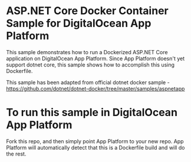 # ASP.NET Core Docker Container Sample for DigitalOcean App Platform

This sample demonstrates how to run a Dockerized ASP.NET Core application on DigitalOcean App Platform.  Since App Platform doesn't yet support dotnet core, this sample shows how to accomplish this using Dockerfile.

This sample has been adapted from official dotnet docker sample - https://github.com/dotnet/dotnet-docker/tree/master/samples/aspnetapp

# To run this sample in DigitalOcean App Platform
Fork this repo, and then simply point App Platform to your new repo. App Platform will automatically detect that this is a Dockerfile build and will do the rest.
